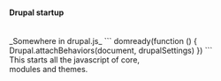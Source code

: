 ####  Drupal startup
<br>
_Somewhere in drupal.js_
```
domready(function () { 
    Drupal.attachBehaviors(document, drupalSettings)
})
```
<br>
This starts all the javascript of core,<br>
modules and themes.